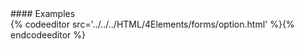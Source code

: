 <section data-markdown>
<script type="text/template">
#option
This element specifies an item in a selection list defined by a select element.
</script>
</section>

<section data-markdown>
<script type="text/template">
###HTML5 Standard Syntax
```
<option
     class="class name(s)"
     dir="ltr | rtl"
     disabled="disabled"
     id="unique alphanumeric identifier"
     label="text description"
     lang="language code"
     selected="selected"
     style="style information"
     title="advisory text"
     value="option value">
</option>
```
</script>
</section>

<section data-markdown data-render=both>
<script type="text/template" >
###Element-Specific Attributes
* `disabled` Presence of this attribute indicates that the particular item is not selectable. Traditional HTML did not require a value for this attribute, but it should be set to disabled under XHTML.
* `label` This attribute contains a short label that might be more appealing to use when the selection list is rendered as a hierarchy due to the presence of an optgroup element.
* `selected` This attribute indicates that the associated item is the default selection. If this attribute is not included, the first item in the selection list is the default. If the select element enclosing the option elements has the multiple attribute, the selected attribute might occur in multiple entries. Otherwise, it should occur in only one entry. Under XHTML, the value of the selected attribute must be set to selected.
* `value` This attribute indicates the value to be included with the form result when the item is selected.
</script>
</section>
#### Examples
<section>
{% codeeditor src='../../../HTML/4Elements/forms/option.html' %}{% endcodeeditor %}
</section>

<section data-markdown>
<script type="text/template">
###Notes
* Under HTML specifications, the closing tag for <option> is optional. However, for XHTML compatibility, the closing tag </option> is required.
* This element should occur only within the context of a select element.
* The HTML 2.0 and 3.2 specifications define only the selected and value attributes for this element.
</script>
</section>